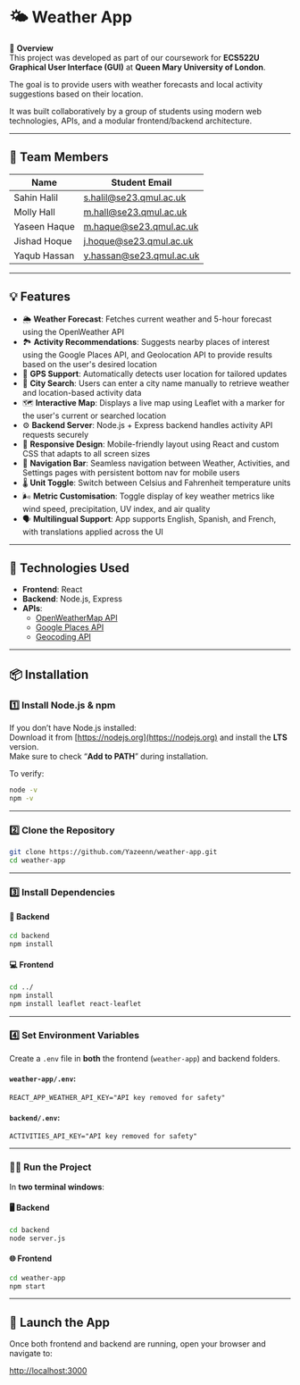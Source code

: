 # 🌤 Weather App

📖 **Overview**  
This project was developed as part of our coursework for **ECS522U Graphical User Interface (GUI)** at **Queen Mary University of London**.  

The goal is to provide users with weather forecasts and local activity suggestions based on their location.  

It was built collaboratively by a group of students using modern web technologies, APIs, and a modular frontend/backend architecture.

---

## 👥 Team Members

| Name           | Student Email              |
|----------------|----------------------------|
| Sahin Halil    | s.halil@se23.qmul.ac.uk    |
| Molly Hall     | m.hall@se23.qmul.ac.uk     |
| Yaseen Haque   | m.haque@se23.qmul.ac.uk   |
| Jishad Hoque   | j.hoque@se23.qmul.ac.uk    |
| Yaqub Hassan   | y.hassan@se23.qmul.ac.uk   |

---

## 💡 Features

- 🌦 **Weather Forecast**: Fetches current weather and 5-hour forecast using the OpenWeather API  
- 🏞 **Activity Recommendations**: Suggests nearby places of interest using the Google Places API, and Geolocation API to provide results based on the user's desired location  
- 📍 **GPS Support**: Automatically detects user location for tailored updates  
- 🔎 **City Search**: Users can enter a city name manually to retrieve weather and location-based activity data  
- 🗺️ **Interactive Map**: Displays a live map using Leaflet with a marker for the user's current or searched location  
- ⚙️ **Backend Server**: Node.js + Express backend handles activity API requests securely
- 📱 **Responsive Design**: Mobile-friendly layout using React and custom CSS that adapts to all screen sizes  
- 🧭 **Navigation Bar**: Seamless navigation between Weather, Activities, and Settings pages with persistent bottom nav for mobile users  
- 🌡️ **Unit Toggle**: Switch between Celsius and Fahrenheit temperature units  
- 🌬️ **Metric Customisation**: Toggle display of key weather metrics like wind speed, precipitation, UV index, and air quality  
- 🗣️ **Multilingual Support**: App supports English, Spanish, and French, with translations applied across the UI  

---

## 🧪 Technologies Used

- **Frontend**: React  
- **Backend**: Node.js, Express  
- **APIs**:  
  - [OpenWeatherMap API](https://openweathermap.org/api)  
  - [Google Places API](https://developers.google.com/maps/documentation/places/web-service/overview)  
  - [Geocoding API](https://developers.google.com/maps/documentation/geocoding/start)  

---

## 📦 Installation

### 1️⃣ Install Node.js & npm  
If you don’t have Node.js installed:  
Download it from [https://nodejs.org](https://nodejs.org) and install the **LTS** version.  
Make sure to check “**Add to PATH**” during installation.

To verify:
```bash
node -v
npm -v
```

---

### 2️⃣ Clone the Repository
```bash
git clone https://github.com/Yazeenn/weather-app.git
cd weather-app
```

---

### 3️⃣ Install Dependencies

#### 🔧 Backend
```bash
cd backend
npm install
```

#### 💻 Frontend
```bash
cd ../
npm install
npm install leaflet react-leaflet
```

---

### 4️⃣ Set Environment Variables

Create a `.env` file in **both** the frontend (`weather-app`) and backend folders.

#### `weather-app/.env`:
```env
REACT_APP_WEATHER_API_KEY="API key removed for safety"
```

#### `backend/.env`:
```env
ACTIVITIES_API_KEY="API key removed for safety"
```

---

### 🏃‍♂️ Run the Project

In **two terminal windows**:

#### 🖥 Backend
```bash
cd backend
node server.js
```

#### 🌐 Frontend
```bash
cd weather-app
npm start
```

---

## 🚀 Launch the App

Once both frontend and backend are running, open your browser and navigate to:

[http://localhost:3000](http://localhost:3000)

